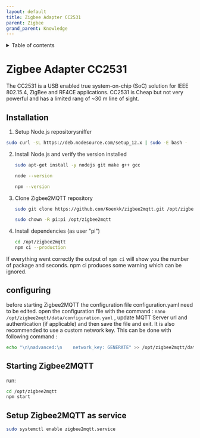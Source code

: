 ```yaml
---
layout: default
title: Zigbee Adapter CC2531
parent: Zigbee
grand_parent: Knowledge
---
```


<details close markdown="block">
  <summary>
    Table of contents
  </summary>
  {: .text-delta }
1. TOC
{:toc}
</details>

# Zigbee Adapter CC2531
The CC2531 is a USB enabled true system-on-chip (SoC) solution for IEEE 802.15.4, ZigBee and RF4CE applications. CC2531 is Cheap but not very powerful and has a limited rang of ~30 m line of sight.

## Installation

1. Setup Node.js repositorysniffer 
```bash
sudo curl -sL https://deb.nodesource.com/setup_12.x | sudo -E bash -
```

2. Install Node.js and verify the version installed
    ```bash
    sudo apt-get install -y nodejs git make g++ gcc

    node --version

    npm --version
    ```
3. Clone Zigbee2MQTT repository
    ```bash
    sudo git clone https://github.com/Koenkk/zigbee2mqtt.git /opt/zigbee2mqtt

    sudo chown -R pi:pi /opt/zigbee2mqtt
    ```
4. Install dependencies (as user "pi") 
    ```bash
    cd /opt/zigbee2mqtt
    npm ci --production
    ```

If everything went correctly the output of `npm ci` will show you the number of package and seconds. npm ci produces some warning which can be ignored.

## configuring

before starting Zigbee2MQTT  the configuration file configuration.yaml need to be edited.
open the configuration file with the  command : `nano /opt/zigbee2mqtt/data/configuration.yaml` , update  MQTT Server url and authentication (if applicable) and then save the file and exit.
It is  also recommended to use a custom network key. This can be done with following command :

```bash
echo "\n\nadvanced:\n    network_key: GENERATE" >> /opt/zigbee2mqtt/data/configuration.yaml
```
## Starting Zigbee2MQTT

run:
```bash
cd /opt/zigbee2mqtt
npm start
```
## Setup Zigbee2MQTT as service
```bash
sudo systemctl enable zigbee2mqtt.service
```

